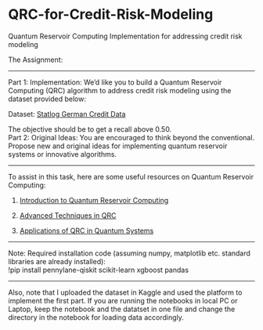 # QRC-for-Credit-Risk-Modeling
Quantum Reservoir Computing Implementation for addressing credit risk modeling

The Assignment:

----
Part 1: Implementation: We’d like you to build a Quantum Reservoir Computing (QRC) algorithm to address credit risk modeling using the dataset provided below:

Dataset: <a href="https://archive.ics.uci.edu/dataset/144/statlog+german+credit+data">Statlog German Credit Data</a>

The objective should be to get a recall above 0.50. <br>
Part 2: Original Ideas: You are encouraged to think beyond the conventional. Propose new and original ideas for implementing quantum reservoir systems or innovative algorithms.

----
To assist in this task, here are some useful resources on Quantum Reservoir Computing:

1. <a href="https://arxiv.org/pdf/2310.06706">Introduction to Quantum Reservoir Computing</a>

2. <a href="https://arxiv.org/abs/2405.04799">Advanced Techniques in QRC</a>

3. <a href="https://arxiv.org/pdf/2407.02553">Applications of QRC in Quantum Systems</a>

----

Note:
Required installation code (assuming numpy, matplotlib etc. standard libraries are already installed):<br>
!pip install pennylane-qiskit scikit-learn xgboost pandas

----
Also, note that I uploaded the dataset in Kaggle and used the platform to implement the first part. If you are running the notebooks in local PC or Laptop, keep the notebook and the datatset in one file and change the directory in the notebook for loading data accordingly. 


